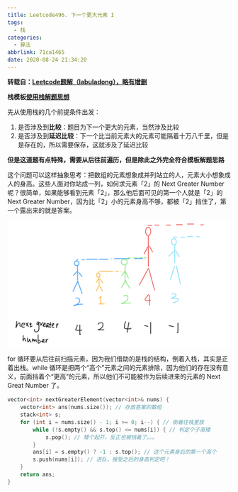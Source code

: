 ```yaml
---
title: Leetcode496. 下一个更大元素 I
tags:
  - 栈
categories:
  - 算法
abbrlink: 71ca1465
date: 2020-08-24 21:34:20
---
```


**转载自：[Leetcode题解（labuladong），略有增删](https://leetcode-cn.com/problems/next-greater-element-i/solution/dan-diao-zhan-jie-jue-next-greater-number-yi-lei-w/)**

**栈模板[使用栈解题思想](./使用栈解题思想.md)**

<!-- more -->

先从使用栈的几个前提条件出发：

1. 是否涉及到**比较**：题目为下一个更大的元素，当然涉及比较
2. 是否涉及到**延迟比较**：下一个比当前元素大的元素可能隔着十万八千里，但是是存在的，所以需要保存，这就涉及了延迟比较

**但是这道题有点特殊，需要从后往前遍历，但是除此之外完全符合模板解题思路**

这个问题可以这样抽象思考：把数组的元素想象成并列站立的人，元素大小想象成人的身高。这些人面对你站成一列，如何求元素「2」的 Next Greater Number 呢？很简单，如果能够看到元素「2」，那么他后面可见的第一个人就是「2」的 Next Greater Number，因为比「2」小的元素身高不够，都被「2」挡住了，第一个露出来的就是答案。

![1598276393675](./Leetcode496-下一个更大元素-I/1598276393675.png)

for 循环要从后往前扫描元素，因为我们借助的是栈的结构，倒着入栈，其实是正着出栈。while 循环是把两个“高个”元素之间的元素排除，因为他们的存在没有意义，前面挡着个“更高”的元素，所以他们不可能被作为后续进来的元素的 Next Great Number 了。

```c++
vector<int> nextGreaterElement(vector<int>& nums) {
    vector<int> ans(nums.size()); // 存放答案的数组
    stack<int> s;
    for (int i = nums.size() - 1; i >= 0; i--) { // 倒着往栈里放
        while (!s.empty() && s.top() <= nums[i]) { // 判定个子高矮
            s.pop(); // 矮个起开，反正也被挡着了。。。
        }
        ans[i] = s.empty() ? -1 : s.top(); // 这个元素身后的第一个高个
        s.push(nums[i]); // 进队，接受之后的身高判定吧！
    }
    return ans;
}
```


